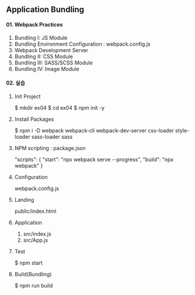 ## Application Bundling

#### 01. Webpack Practices

1. Bundling I: JS Module
2. Bundling Environment Configuration : webpack.config.js
3. Webpack Development Server
4. Bundling II: CSS Module
5. Bundling III: SASS/SCSS Module
6. Bundling IV: Image Module

#### 02. 실습

1. Init Project

    $ mkdir ex04
    $ cd ex04
    $ npm init -y

2. Install Packages

    $ npm i -D webpack webpack-cli webpack-dev-server css-loader style-loader sass-loader sass

3. NPM scripting : package.json

    "scripts": {
    "start": "npx webpack serve --progress",
    "build": "npx webpack"
    }

4. Configuration

    webpack.config.js

5. Landing

    public/index.html

6. Application

    1. src/index.js
    2. src/App.js

7. Test

    $ npm start

8. Build(Bundling)

    $ npm run build
